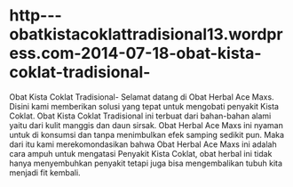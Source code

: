 http---obatkistacoklattradisional13.wordpress.com-2014-07-18-obat-kista-coklat-tradisional-
===========================================================================================

Obat Kista Coklat Tradisional- Selamat datang di Obat Herbal Ace Maxs. Disini kami memberikan solusi yang tepat untuk mengobati penyakit Kista Coklat. Obat Kista Coklat Tradisional ini terbuat dari bahan-bahan alami yaitu dari kulit manggis dan daun sirsak. Obat Herbal Ace Maxs ini nyaman untuk di konsumsi dan tanpa menimbulkan efek samping sedikit pun. Maka dari itu kami merekomondasikan bahwa Obat Herbal Ace Maxs ini adalah cara ampuh untuk mengatasi Penyakit Kista Coklat, obat herbal ini tidak hanya menyembuhkan penyakit tetapi juga bisa mengembalikan tubuh kita menjadi fit kembali.
